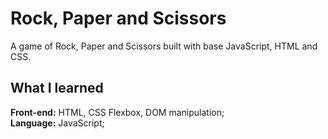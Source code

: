
# Rock, Paper and Scissors

A game of Rock, Paper and Scissors built with base JavaScript, HTML and CSS.



## What I learned

**Front-end:** HTML, CSS Flexbox, DOM manipulation; \
**Language:** JavaScript;
